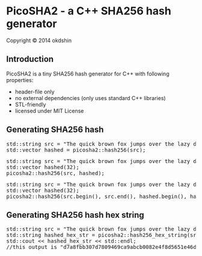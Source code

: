 # PicoSHA2 - a C++ SHA256 hash generator

Copyright &copy; 2014 okdshin

## Introduction

PicoSHA2 is a tiny SHA256 hash generator for C++ with following properties:

- header-file only
- no external dependencies (only uses standard C++ libraries)
- STL-friendly
- licensed under MIT License

## Generating SHA256 hash

<pre>
std::string src = "The quick brown fox jumps over the lazy dog";
std::vector<unsigned char> hashed = picosha2::hash256(src);
</pre>

<pre>
std::string src = "The quick brown fox jumps over the lazy dog";
std::vector<unsigned char> hashed(32);
picosha2::hash256(src, hashed);
</pre>

<pre>
std::string src = "The quick brown fox jumps over the lazy dog";
std::vector<unsigned char> hashed(32);
picosha2::hash256(src.begin(), src.end(), hashed.begin(), hashed.end());
</pre>

## Generating SHA256 hash hex string

<pre>
std::string src = "The quick brown fox jumps over the lazy dog";
std::string hashed_hex_str = picosha2::hash256_hex_string(src);
std::cout << hashed_hex_str << std::endl;
//this output is "d7a8fbb307d7809469ca9abcb0082e4f8d5651e46d3cdb762d02d0bf37c9e592"
</pre>
